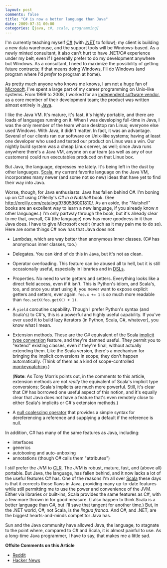 ```yaml
---
layout: post
comments: false
title: "C# is now a better language than Java"
date: 2009-07-31 00:00
categories: [java, c#, scala, programming]
---
```


I'm currently teaching myself [C#][] (with [.NET][] to follow); my client
is building a new data warehouse, and the support tools will be
Windows-based. As a newly minted consultant, it also can't hurt to have
.NET/C# experience under my belt, even if I generally prefer to do my
development anywhere but Windows. As a consultant, I need to maximize the
possibility of getting future contracts; if that means doing Windows, I'll
do Windows (and program where I'd *prefer* to program at home).

As pretty much anyone who knows me knows, I am not a huge fan of
[Microsoft][]. I've spent a large part of my career programming on
Unix-like systems. From 1999 to 2008, I worked for an
[independent software vendor][], as a core member of their development
team; the product was written almost entirely in [Java][].

I like the Java VM. It's mature, it's fast, it's highly portable, and there
are loads of languages running on it. When I was developing full-time in
Java, I was the only member of the team whose desktop ran Linux; everyone
else used Windows. With Java, it didn't matter. In fact, it was an
advantage. Several of our clients ran our software on Unix-like systems;
having at least one developer who used and tested our product on Linux was
a win. Our nightly build system was a cheap Linux server, as well; since
Java runs anywhere there's a Java VM, anyone on our team (as well as any of
our customers) could run executables produced on that Linux box.

But Java, the language, depresses me lately. It's being left in the dust by
other languages. [Scala][], my current favorite language on the Java VM,
incorporates many newer (and some not so new) ideas that have yet to find
their way into Java.

Worse, though, for Java enthusiasts: Java has fallen behind C#. I'm boning
up on C# using O'Reilly's *C# in a Nutshell* book. (See
<http://oreilly.com/catalog/9780596001810/>. As an aside, the "Nutshell"
books are an excellent way to learn a new language, if you already know *n*
other languages.) I'm only partway through the book, but it's already clear
to me that, overall, C# (the language) now has more goodness in it than
Java does. I have to give Microsoft credit (much as it may pain me to do
so). Here are some things C# now has that Java does not:

- Lambdas, which are way better than anonymous inner classes. (C# has
  anonymous inner classes, too.)

- Delegates. You can kind of do this in Java, but it's not as clean.

- Operator overloading. This feature can be abused all to hell, but it is
  still occasionally useful, especially in libraries and in [DSLs][].

- Properties. No need to write getters and setters. Everything looks like a
  direct field access, even if it isn't. This is Python's idiom, and
  Scala's, too, and once you start using it, you never want to expose
  explicit getters and setters, ever again. `foo.x += 1` is *so* much more
  readable than `foo.setX(foo.getX() + 1)`.

- A `yield` coroutine capability. Though I prefer Python's syntax (and
  Scala's) to C#'s, this is a powerful and highly useful capability. If
  you've ever used it to build lazy iterators (in Python, Scala, C#,
  whatever), you know what I mean.

- Extension methods. These are the C# equivalent of the Scala
  [implicit type conversion][] feature, and they're damned useful. They
  permit you to "extend" existing classes, even if they're final, without
  actually extending them. Like the Scala version, there's a mechanism for
  bringing the implicit conversions in scope; they don't happen
  automatically. (Think of them as a kind of scope-controlled
  [monkeypatching][].)

  (**Note**: As Tony Morris points out, in the comments to this article,
  extension methods are not *really* the equivalent of Scala's implicit
  type conversions; Scala's implicits are much more powerful. Still, it's
  clear that C# has borrowed one useful aspect of this notion, and it's
  equally clear that Java does not have a feature that's even remotely
  close to either Scala's implicits or C#'s extension methods.)

- A [null coalescing operator][] that provides a simple syntax for
  dereferencing a reference and supplying a default if the reference is
  null.


In addition, C# has many of the same features as Java, including:

-   interfaces
-   generics
-   autoboxing and auto-unboxing
-   annotations (though C# calls them "attributes")

I *still* prefer the JVM to [CLR][]. The JVM is robust, mature, fast, and
(above all) portable. But Java, the language, has fallen behind, and it now
lacks a lot of the useful features C# has. One of the reasons I'm all over
[Scala][] these days is that it corrects those flaws in Java, providing
many up-to-date features while still permitting me to use the power and
convenience of the JVM. Either via libraries or built-ins, Scala provides
the same features as C#, with a few more thrown in for good measure. (I
also happen to think Scala is a better language than C#, but I'll save
that tangent for another time.) But, in the .NET world, C#, not Scala, is
the *lingua franca*. And C#, and .NET, are the biggest hearts-and-minds
competitor Java has.

Sun and the Java community have allowed Java, the language, to stagnate to
the point where, compared to C# and Scala, it is almost painful to use. As
a long-time Java programmer, I have to say, that makes me a little sad.

**Offsite Comments on this Article**

-   [Reddit][]
-   [Hacker News][]

[C#]: http://msdn.microsoft.com/en-us/vcsharp/aa336809.aspx
[.NET]: http://www.microsoft.com/NET/
[Microsoft]: http://www.microsoft.com/
[independent software vendor]: http://www.ardentex.com/resumes/bmc/resume.html#FullTilt
[Java]: http://java.sun.com/
[Scala]: http://www.scala-lang.org/
[http://oreilly.com/catalog/9780596001810/]: http://oreilly.com/catalog/9780596001810/
[DSLs]: http://en.wikipedia.org/wiki/Domain-specific_language
[implicit type conversion]: http://scalada.blogspot.com/2008/03/implicit-conversions-magical-and.html
[monkeypatching]: http://en.wikipedia.org/wiki/Monkey_patch
[null coalescing operator]: http://msdn.microsoft.com/en-us/library/ms173224.aspx
[CLR]: http://scalada.blogspot.com/2008/03/implicit-conversions-magical-and.html
[Scala]: http://www.scala-lang.org/
[Reddit]: http://www.reddit.com/r/programming/comments/96836/c_is_now_a_better_language_than_java/
[Hacker News]: http://news.ycombinator.com/item?id=734487
